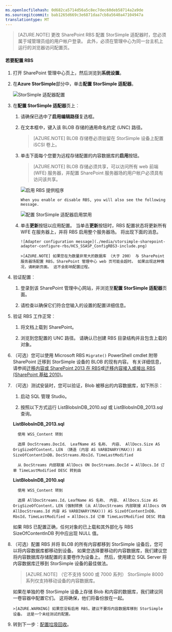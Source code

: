 ```yaml
---
ms.openlocfilehash: 0d682ca5714d56a5c8ec7dec60deb58714a2a9de
ms.sourcegitcommit: bab1265d669c3e6871daa7cb8a5640a47104947a
translationtype: MT
---
```

<properties 
   pageTitle="为 SharePoint StorSimple 适配器配置 RBS |Microsoft Azure"
   description="描述如何为 SharePoint SharePoint 服务器场中安装 StorSimple 适配器。"
   services="storsimple"
   documentationCenter="NA"
   authors="SharS"
   manager="carolz"
   editor="" />
<tags 
   ms.service="storsimple"
   ms.devlang="NA"
   ms.topic="article"
   ms.tgt_pltfrm="NA"
   ms.workload="TBD"
   ms.date="07/17/2015"
   ms.author="v-sharos" />

>[AZURE.NOTE] 更改 SharePoint RBS 配置 StorSimple 适配器时，您必须属于域管理员组的用户帐户登录。 此外，必须在管理中心为同一台主机上运行的浏览器访问配置页。

#### 若要配置 RBS

1. 打开 SharePoint 管理中心页上，然后浏览到**系统设置**。 

2. 在**Azure StorSimple**部分中，单击**配置 StorSimple 适配器**。

    ![StorSimple 适配器配置](./media/storsimple-sharepoint-adapter-configure-rbs/HCS_SSASP_ConfigRBS1-include.png) 

3. 在**配置 StorSimple 适配器**页上︰

    1. 请确保已选中了**启用编辑路径**复选框。

    2. 在文本框中，键入该 BLOB 存储的通用命名约定 (UNC) 路径。

          >[AZURE.NOTE] BLOB 存储卷必须驻留在 StorSimple 设备上配置 iSCSI 卷上。

    3. 单击下面每个您要为远程存储配置的内容数据库的**启用**按钮。

          >[AZURE.NOTE] BLOB 存储必须共享，可以访问所有 web 前端 (WFE) 服务器，并配置 SharePoint 服务器场的用户帐户必须具有访问该共享。

          ![启用 RBS 提供程序](./media/storsimple-sharepoint-adapter-configure-rbs/HCS_SSASP_ConfigRBS2-include.png)

           When you enable or disable RBS, you will also see the following message.

          ![配置 StorSimple 适配器启用禁用](./media/storsimple-sharepoint-adapter-configure-rbs/HCS_ConfigureStorSimpleAdapterEnableDisableMessage-include.png)

    4. 单击**更新**按钮以应用配置。 当单击**更新**按钮时，RBS 配置状态将更新所有 WFE 在服务器上，并将 RBS 启用整个服务器场。 将出现下面的消息。

           ![Adapter configuration message](./media/storsimple-sharepoint-adapter-configure-rbs/HCS_SSASP_ConfigRBS3-include.png)

           >[AZURE.NOTE] 如果您在为数量非常大的数据库 （大于 200） 与 SharePoint 服务器场配置 RBS，SharePoint 管理中心 web 页可能会超时。 如果出现这种情况，请刷新页面。 这不会影响配置过程。
 
4. 验证配置︰

    1. 登录到该 SharePoint 管理中心网站，并浏览至**配置 StorSimple 适配器**页面。

    2. 请检查以确保它们符合您输入的设置的配置详细信息。 

5. 验证 RBS 工作正常︰

    1. 将文档上载到 SharePoint。 

    2. 浏览到您配置的 UNC 路径。 请确认已创建 RBS 目录结构并且包含上载的对象。

6. （可选）您可以使用 Microsoft RBS `Migrate()` PowerShell cmdlet 附带 SharePoint 迁移到 StorSimple 设备的 BLOB 的现有内容。 有关详细信息，请参阅[迁移内容或 SharePoint 2013 在 RBS][6]或[迁移内容接入或接出 RBS (SharePoint 基础 2010)][7]。

7. （可选）测试安装时，您可以验证，Blob 被移出的内容数据库，如下所示︰ 

    1. 启动 SQL 管理 Studio。

    2. 按照以下方式运行 ListBlobsInDB_2010.sql 或 ListBlobsInDB_2013.sql 查询。

     **ListBlobsInDB_2013.sql**

         使用 WSS_Content 转到
    
         选择 DocStreams.DocId、 LeafName AS 名称、 内容、 AllDocs.Size AS OrigSizeOfContent，LEN （铸造 (内容 AS VARBINARY(MAX))) AS SizeOfContentInDB，DocStreams.RbsId，TimeLastModified
    
         从 DocStreams 内部联接 AllDocs ON DocStreams.DocId = AllDocs.Id 订单 TimeLastModified DESC 转到由

     **ListBlobsInDB_2010.sql**

         使用 WSS_Content 转到

         选择 AllDocStreams.Id，LeafName AS 名称、 内容、 AllDocs.Size AS OrigSizeOfContent，LEN (强制转换 (从 AllDocStreams 内部联接 AllDocs ON AllDocStreams.Id 内容 AS VARBINARY(MAX))) AS SizeOfContentInDB，RbsId，TimeLastModified = AllDocs.Id 订单 TimeLastModified DESC 转由

     如果 RBS 已配置正确，任何对象的已上载和其外部化与 RBS SizeOfContentInDB 列中应出现 NULL 值。

8. （可选）配置 RBS 并将 BLOB 的所有内容都移到 StorSimple 设备后，您可以将内容数据库都移动到设备。 如果您选择要移动的内容数据库，我们建议您将内容数据库存储配置的主要卷作为设备上。 然后，使用建立 SQL Server 将内容数据库迁移到 StorSimple 设备的最佳做法。 

     >[AZURE.NOTE] （它不支持 5000 或 7000 系列） StorSimple 8000 系列仅支持移动设备的内容数据库。
 
     如果在单独的卷 StorSimple 设备上存储 Blob 和内容的数据库，我们建议同一卷容器中配置它们。 这将确保，他们将备份放在一起。

       >[AZURE.WARNING] 如果您没有启用 RBS，建议不要将内容数据库移到 StorSimple 设备。 这是一个未经测试的配置。
 
9. 转到下一步︰[配置垃圾回收](#configure-garbage-collection)。

[6]: https://technet.microsoft.com/library/ff628254(v=office.15).aspx
[7]: https://technet.microsoft.com/library/ff628255(v=office.14).aspx
